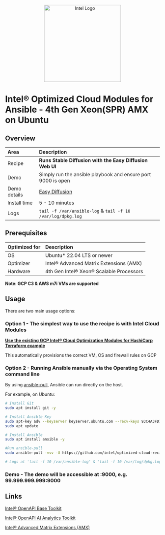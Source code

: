 <p align="center">
  <img src="https://github.com/intel/optimized-cloud-recipes/blob/main/images/logo-classicblue-800px.png?raw=true" alt="Intel Logo" width="250"/>
</p>

# Intel® Optimized Cloud Modules for Ansible - 4th Gen Xeon(SPR) AMX on Ubuntu  

## Overview

| Area                  | Description
|:---                   |:---
| Recipe   | **Runs Stable Diffusion with the Easy Diffusion Web UI**
Demo | Simply run the ansible playbook and ensure port 9000 is open
Demo details |  [Easy Diffusion](https://github.com/easydiffusion/easydiffusion)
| Install time      | 5 - 10 minutes
| Logs | `tail -f /var/ansible-log` & `tail -f 10 /var/log/dpkg.log`

## Prerequisites

| Optimized for | Description                              |
| :------------ | :--------------------------------------- |
| OS            | Ubuntu* 22.04 LTS or newer               |
| Optimizer     | Intel® Advanced Matrix Extensions (AMX)  |
| Hardware      | 4th Gen Intel® Xeon® Scalable Processors |

**Note: GCP C3 & AWS m7i VMs are supported**

## Usage

There are two main usage options:

### Option 1 - The simplest way to use the recipe is with Intel Cloud Modules

[**Use the existing GCP Intel® Cloud Optimization Modules for HashiCorp Terraform example**](https://github.com/intel/terraform-intel-gcp-vm/tree/main/examples/gcp-linux-stable-diffusion/)

This automatically provisions the correct VM, OS and firewall rules on GCP

### Option 2 - Running Ansible manually via the Operating System command line

By using [ansible-pull](https://docs.ansible.com/ansible/latest/cli/ansible-pull.html), Ansible can run directly on the host.

For example, on Ubuntu:

```bash
# Install Git 
sudo apt install git -y

# Install Ansible Key
sudo apt-key adv --keyserver keyserver.ubuntu.com --recv-keys 93C4A3FD7BB9C367
sudo apt update

# Install Ansible
sudo apt install ansible -y

#Run ansible-pull
sudo ansible-pull -vvv -U https://github.com/intel/optimized-cloud-recipes.git recipes/ai-pytorch-amx-ubuntu/recipe.yml

# Logs at 'tail -f 10 /var/ansible-log' & 'tail -f 10 /var/log/dpkg.log'
```

### Demo - The demo will be accessible at <HOST IP>:9000, e.g. 99.999.999.999:9000

## Links

[Intel® OpenAPI Base Toolkit](https://www.intel.com/content/www/us/en/developer/tools/oneapi/base-toolkit.html#gs.3tswe8)

[Intel® OpenAPI AI Analytics Toolkit](https://www.intel.com/content/www/us/en/developer/tools/oneapi/ai-analytics-toolkit.html#gs.3tsgs4)

[Intel® Advanced Matrix Extensions (AMX)](https://www.intel.com/content/www/us/en/products/docs/accelerator-engines/advanced-matrix-extensions/overview.html)

